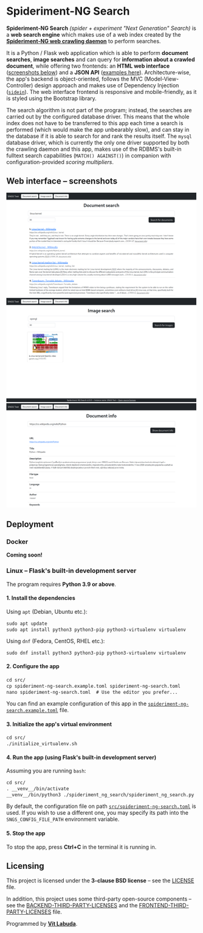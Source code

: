 # Spideriment-NG Search

**Spideriment-NG Search** _(spider + experiment "Next Generation" Search)_ is a **web search engine** which makes use of
a web index created by the **[Spideriment-NG web crawling daemon](https://github.com/vitlabuda/spideriment-ng)** to 
perform searches.

It is a Python / Flask web application which is able to perform **document searches**, **image searches** and can query 
for **information about a crawled document**, while offering two frontends: an **HTML web interface** 
([screenshots below](#web-interface--screenshots)) and a **JSON API** ([examples here](api_examples)). 
Architecture-wise, the app's backend is object-oriented, follows the MVC (Model-View-Controller) design approach and 
makes use of Dependency Injection ([`sidein`](https://github.com/vitlabuda/sidein)). The web interface frontend is 
responsive and mobile-friendly, as it is styled using the Bootstrap library.

The search algorithm is not part of the program; instead, the searches are carried out by the configured database 
driver. This means that the whole index does not have to be transferred to this app each time a search is performed 
(which would make the app unbearably slow), and can stay in the database if it is able to search for and rank the 
results itself. The `mysql` database driver, which is currently the only one driver supported by both the crawling 
daemon and this app, makes use of the RDBMS's built-in fulltext search capabilities (`MATCH() AGAINST()`) in companion 
with configuration-provided _scoring multipliers_.





## Web interface – screenshots

<a href="screenshots/001_document-search.png"><img src="screenshots/001_document-search.png" alt="Document search - screenshot" width="500"></a>
<a href="screenshots/002_image-search.png"><img src="screenshots/002_image-search.png" alt="Image search - screenshot" width="500"></a>
<a href="screenshots/003_document-info.png"><img src="screenshots/003_document-info.png" alt="Document info - screenshot" width="500"></a>





## Deployment

### Docker
**Coming soon!**



### Linux – Flask's built-in development server
The program requires **Python 3.9 or above**.

#### 1. Install the dependencies
Using `apt` (Debian, Ubuntu etc.):
```shell
sudo apt update
sudo apt install python3 python3-pip python3-virtualenv virtualenv
```

Using `dnf` (Fedora, CentOS, RHEL etc.):
```shell
sudo dnf install python3 python3-pip python3-virtualenv virtualenv
```

#### 2. Configure the app
```shell
cd src/
cp spideriment-ng-search.example.toml spideriment-ng-search.toml
nano spideriment-ng-search.toml  # Use the editor you prefer...
```
You can find an example configuration of this app in the 
[`spideriment-ng-search.example.toml`](src/spideriment-ng-search.example.toml) file.

#### 3. Initialize the app's virtual environment
```shell
cd src/
./initialize_virtualenv.sh
```

#### 4. Run the app (using Flask's built-in development server)
Assuming you are running `bash`:
```shell
cd src/
. __venv__/bin/activate
__venv__/bin/python3 ./spideriment_ng_search/spideriment_ng_search.py
```
By default, the configuration file on path [`src/spideriment-ng-search.toml`](src/spideriment-ng-search.toml) is used. 
If you wish to use a different one, you may specify its path into the `SNGS_CONFIG_FILE_PATH` environment variable.

#### 5. Stop the app
To stop the app, press **Ctrl+C** in the terminal it is running in.





## Licensing
This project is licensed under the **3-clause BSD license** – see the [LICENSE](LICENSE) file.

In addition, this project uses some third-party open-source components – see the 
[BACKEND-THIRD-PARTY-LICENSES](BACKEND-THIRD-PARTY-LICENSES) and the
[FRONTEND-THIRD-PARTY-LICENSES](FRONTEND-THIRD-PARTY-LICENSES) file.

Programmed by **[Vít Labuda](https://vitlabuda.cz/)**.
